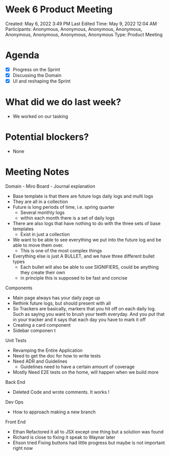 # Week 6 Product Meeting

Created: May 6, 2022 3:49 PM
Last Edited Time: May 9, 2022 12:04 AM
Participants: Anonymous, Anonymous, Anonymous, Anonymous, Anonymous, Anonymous, Anonymous, Anonymous
Type: Product Meeting

# Agenda

- [x]  Progress on the Sprint
- [x]  Discussing the Domain
- [x]  UI and reshaping the Sprint

# What did we do last week?

- We worked on our tasking

# Potential blockers?

- None 

# Meeting Notes

Domain - Miro Board - Journal explanation

- Base template is that there are future logs daily logs and multi logs
- They are all in a collection
- Future is long periods of time, i.e. spring quarter
    - Several monthly logs
    - within each month there is a set of daily logs
- There are also logs that have nothing to do with the three sets of base templates
    - Exist in just a collection
- We want to be able to see everything we put into the future log and be able to move them over.
    - This is one of the most complex things
- Everything else is just A BULLET, and we have three different bullet types
    - Each bullet will also be able to use SIGNIFIERS, could be anything they create their own
    - in principle this is supposed to be fast and concise

Components 

- Main page always has your daily page up
- Rethink future logs, but should present with all
- So Trackers are basically, markers that you hit off on each daily log. Such as saying you want to brush your teeth everyday. And you put that in your tracker and it says that each day you have to mark it off
- Creating a card component
- Sidebar componen t

Unit Tests

- Revamping the Entire Application
- Need to get the doc for how to write tests
- Need ADR and Guidelines
    - Guidelines need to have a certain amount of coverage
- Mostly Need E2E tests on the home, will happen when we build more

Back End

- Deleted Code and wrote comments. It works !

Dev Ops

- How to approach making a new branch

Front End

- Ethan Refactored it all to JSX except one thing but a solution was found
- Richard is close to fixing it speak to Waynar later
- Ehson tried Fixing buttons had little progress but maybe is not important right now